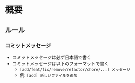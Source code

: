# 概要

## ルール

### コミットメッセージ
- コミットメッセージは必ず日本語で書く
- コミットメッセージは以下のフォーマットで書く
  - `[add/feat/fix/remove/refactor/chore/...] メッセージ`
  - 例: `[add] 新しいファイルを追加`
